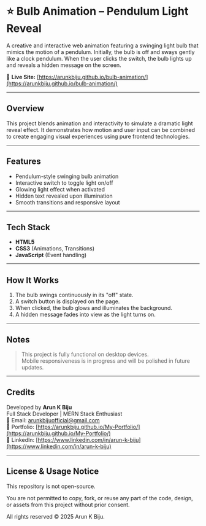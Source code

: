 # ⭐ Bulb Animation – Pendulum Light Reveal

A creative and interactive web animation featuring a swinging light bulb that mimics the motion of a pendulum. Initially, the bulb is off and sways gently like a clock pendulum. When the user clicks the switch, the bulb lights up and reveals a hidden message on the screen.

🔗 **Live Site:** [https://arunkbiju.github.io/bulb-animation/](https://arunkbiju.github.io/bulb-animation/)

---

## Overview

This project blends animation and interactivity to simulate a dramatic light reveal effect. It demonstrates how motion and user input can be combined to create engaging visual experiences using pure frontend technologies.

---

## Features

- Pendulum-style swinging bulb animation  
- Interactive switch to toggle light on/off  
- Glowing light effect when activated  
- Hidden text revealed upon illumination  
- Smooth transitions and responsive layout

---

## Tech Stack

- **HTML5**  
- **CSS3** (Animations, Transitions)  
- **JavaScript** (Event handling)

---

## How It Works

1. The bulb swings continuously in its "off" state.  
2. A switch button is displayed on the page.  
3. When clicked, the bulb glows and illuminates the background.  
4. A hidden message fades into view as the light turns on.

---

## Notes

> This project is fully functional on desktop devices.  
> Mobile responsiveness is in progress and will be polished in future updates.

---

## Credits

Developed by **Arun K Biju**  
Full Stack Developer | MERN Stack Enthusiast  
📧 Email: [arunkbijuofficial@gmail.com](mailto:arunkbijuofficial@gmail.com)  
🔗 Portfolio: [https://arunkbiju.github.io/My-Portfolio/](https://arunkbiju.github.io/My-Portfolio/)  
🔗 LinkedIn: [https://www.linkedin.com/in/arun-k-biju](https://www.linkedin.com/in/arun-k-biju)

---

## License & Usage Notice

This repository is not open-source.

You are not permitted to copy, fork, or reuse any part of the code, design, or assets from this project without prior consent.

All rights reserved © 2025 Arun K Biju.
